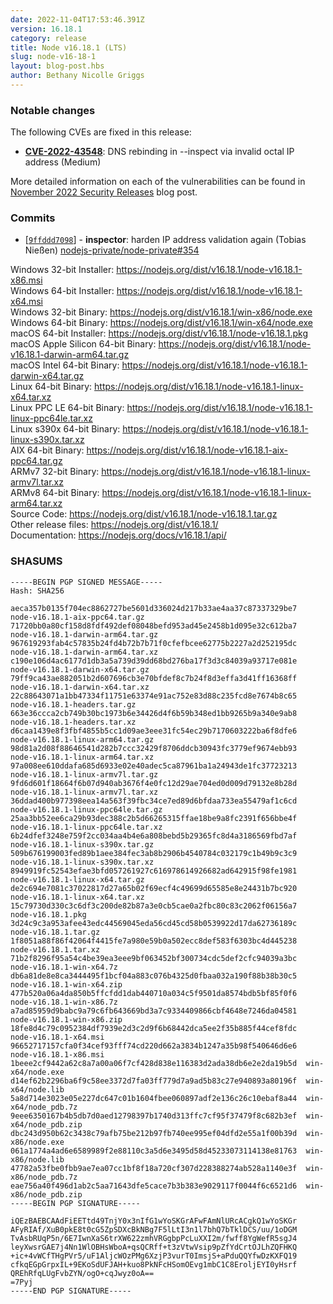 ```yaml
---
date: 2022-11-04T17:53:46.391Z
version: 16.18.1
category: release
title: Node v16.18.1 (LTS)
slug: node-v16-18-1
layout: blog-post.hbs
author: Bethany Nicolle Griggs
---
```


### Notable changes

The following CVEs are fixed in this release:

* **[CVE-2022-43548](https://cve.mitre.org/cgi-bin/cvename.cgi?name=CVE-2022-43548)**: DNS rebinding in --inspect via invalid octal IP address (Medium)

More detailed information on each of the vulnerabilities can be found in [November 2022 Security Releases](https://nodejs.org/en/blog/vulnerability/november-2022-security-releases/) blog post.

### Commits

* \[[`9ffddd7098`](https://github.com/nodejs/node/commit/9ffddd7098)] - **inspector**: harden IP address validation again (Tobias Nießen) [nodejs-private/node-private#354](https://github.com/nodejs-private/node-private/pull/354)

Windows 32-bit Installer: https://nodejs.org/dist/v16.18.1/node-v16.18.1-x86.msi \
Windows 64-bit Installer: https://nodejs.org/dist/v16.18.1/node-v16.18.1-x64.msi \
Windows 32-bit Binary: https://nodejs.org/dist/v16.18.1/win-x86/node.exe \
Windows 64-bit Binary: https://nodejs.org/dist/v16.18.1/win-x64/node.exe \
macOS 64-bit Installer: https://nodejs.org/dist/v16.18.1/node-v16.18.1.pkg \
macOS Apple Silicon 64-bit Binary: https://nodejs.org/dist/v16.18.1/node-v16.18.1-darwin-arm64.tar.gz \
macOS Intel 64-bit Binary: https://nodejs.org/dist/v16.18.1/node-v16.18.1-darwin-x64.tar.gz \
Linux 64-bit Binary: https://nodejs.org/dist/v16.18.1/node-v16.18.1-linux-x64.tar.xz \
Linux PPC LE 64-bit Binary: https://nodejs.org/dist/v16.18.1/node-v16.18.1-linux-ppc64le.tar.xz \
Linux s390x 64-bit Binary: https://nodejs.org/dist/v16.18.1/node-v16.18.1-linux-s390x.tar.xz \
AIX 64-bit Binary: https://nodejs.org/dist/v16.18.1/node-v16.18.1-aix-ppc64.tar.gz \
ARMv7 32-bit Binary: https://nodejs.org/dist/v16.18.1/node-v16.18.1-linux-armv7l.tar.xz \
ARMv8 64-bit Binary: https://nodejs.org/dist/v16.18.1/node-v16.18.1-linux-arm64.tar.xz \
Source Code: https://nodejs.org/dist/v16.18.1/node-v16.18.1.tar.gz \
Other release files: https://nodejs.org/dist/v16.18.1/ \
Documentation: https://nodejs.org/docs/v16.18.1/api/

### SHASUMS

```
-----BEGIN PGP SIGNED MESSAGE-----
Hash: SHA256

aeca357b0135f704ec8862727be5601d336024d217b33ae4aa37c87337329be7  node-v16.18.1-aix-ppc64.tar.gz
71720bb0a80cf158d8fdf492def08048befd953ad45e2458b1d095e32c612ba7  node-v16.18.1-darwin-arm64.tar.gz
967619293fab4c57835b24fd4b72b7b71f0cfefbcee62775b2227a2d252195dc  node-v16.18.1-darwin-arm64.tar.xz
c190e106d4ac6177d1db3a5a739d39dd68bd276ba17f3d3c84039a93717e081e  node-v16.18.1-darwin-x64.tar.gz
79ff9ca43ae882051b2d607696cb3e70bfdef8c7b24f8d3effa3d41ff16368ff  node-v16.18.1-darwin-x64.tar.xz
22c88643071a1bb47334f11751e63374e91ac752e83d88c235fcd8e7674b8c65  node-v16.18.1-headers.tar.gz
663e36ccca2cb749b30bc1973b6e34426d4f6b59b348ed1bb9265b9a340e9ab8  node-v16.18.1-headers.tar.xz
d6caa1439e8f3fbf4855b5cc1d09ae3eee31fc54ec29b7170603222ba6f8dfe6  node-v16.18.1-linux-arm64.tar.gz
98d81a2d08f88646541d282b7ccc32429f8706ddcb30943fc3779ef9674ebb93  node-v16.18.1-linux-arm64.tar.xz
97a008ee610ddafa685d6933e02e40adec5ca87961ba1a24943de1fc37723213  node-v16.18.1-linux-armv7l.tar.gz
9fd6d601f18664f6b07d940ab3676f4e0fc12d29ae704ed0d009d79132e8b28d  node-v16.18.1-linux-armv7l.tar.xz
36ddad400b977398eea14a563f39fbc34ce7ed89d6bfdaa733ea55479af1c6cd  node-v16.18.1-linux-ppc64le.tar.gz
25aa3bb52ee6ca29b93dec388c2b5d66265315ffae18be9a8fc2391f656bbe4f  node-v16.18.1-linux-ppc64le.tar.xz
6b24dfef3248e759f2cc034aa4b4e6a808bebd5b29365fc8d4a3186569fbd7af  node-v16.18.1-linux-s390x.tar.gz
509b676199003fed89b1aee384fec3ab8b2906b4540784c032179c1b49b9c3c9  node-v16.18.1-linux-s390x.tar.xz
8949919fc52543efae3bfd057261927c616978614926682ad642915f98fe1981  node-v16.18.1-linux-x64.tar.gz
de2c694e7081c37022817d27a65b02f69ecf4c49699d65585e8e24431b7bc920  node-v16.18.1-linux-x64.tar.xz
15c79730d330c3c6df3c200de82b87a3e0cb5cae0a2fbc80c83c2062f06156a7  node-v16.18.1.pkg
3d24c9c3a953afee43edc44569045eda56cd45cd58b0539922d17da62736189c  node-v16.18.1.tar.gz
1f8051a88f86f42064f4415fe7a980e59b0a502ecc8def583f6303bc4d445238  node-v16.18.1.tar.xz
71b2f8296f95a54c4be39ea3eee9bf063452bf300734cdc5def2cfc94039a3bc  node-v16.18.1-win-x64.7z
db6a81de8e8ca3444495f1bcf04a883c076b4325d0fbaa032a190f88b38b30c5  node-v16.18.1-win-x64.zip
477b520a06a4da850b5ffcfdd1dab440710a034c5f9501da8574bdb5bf85f0f6  node-v16.18.1-win-x86.7z
a7ad85959d9babc9a79c6fb643669bd3a7c9334409866cbf4648e7246da04581  node-v16.18.1-win-x86.zip
18fe8d4c79c0952384df7939e2d3c2d9f6b68442dca5ee2f35b885f44cef8fdc  node-v16.18.1-x64.msi
96652717157cfa0f34cef93fff74cd220d662a3834b1247a35b98f540646d6e6  node-v16.18.1-x86.msi
1beee2cf9442a62c8a7a00a06f7cf428d838e116383d2ada38db6e2e2da19b5d  win-x64/node.exe
d14ef62b2296ba6f9c58ee3372d7fa03ff779d7a9ad5b83c27e940893a80196f  win-x64/node.lib
5a8d714e3023e05e227dc647c01b1604fbee060897adf2e136c26c10ebaf8a44  win-x64/node_pdb.7z
9eee6350167b4b5db7d0aed12798397b1740d313ffc7cf95f37479f8c682b3ef  win-x64/node_pdb.zip
dbc243d950b62c3438c79afb75be212b97fb740ee995ef04dfd2e55a1f00b39d  win-x86/node.exe
061a1774a4ad6e6589989f2e88110c3a5d6e3495d58d45233073114138e81763  win-x86/node.lib
47782a53fbe0fbb9ae7ea07cc1bf8f18a720cf307d228388274ab528a1140e3f  win-x86/node_pdb.7z
eae756a40f496d1ab2c5aa71643dfe5cace7b3b383e9029117f0044f6c6521d6  win-x86/node_pdb.zip
-----BEGIN PGP SIGNATURE-----

iQEzBAEBCAAdFiEETtd49TnjY0x3nIfG1wYoSKGrAFwFAmNlURcACgkQ1wYoSKGr
AFyRIAf/XuB0pkE8t0cG5ZpSDXcBkNBg7F5lLtI3n1l7bhQ7bTklDCS/uu/1oDGM
TvAsbRUqP5n/6E7IwnXaS6trXW622zmhVRGgbpPcLuXXI2m/fwff8YgWefR5sgJ4
leyXwsrGAE7j4Nn1WlOBHsWboA+qsQCRff+t3zVtwVsip9pZfYdCrtOJLhZQFHKQ
+ic+4vWCfTHgPVr5/uF1AljcWOzPMg6XzjP3vurT0ImsjS+aPduQQYfwDzKXFQ19
cfkqEGpGrpxIL+9EKoSdUFJAH+kuo8PkNFcHSomOEvg1mbC1C8EroljEYI0yHsrf
QREhRfqLUgFvbZYN/ogO+cqJwyz0oA==
=7Pyj
-----END PGP SIGNATURE-----

```
